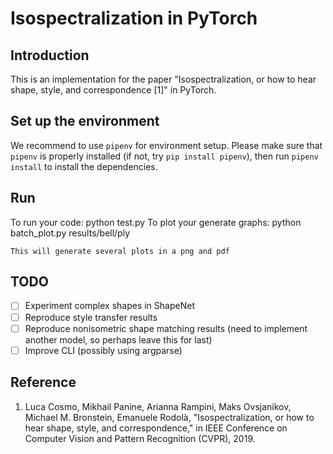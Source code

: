 # Isospectralization in PyTorch

## Introduction

This is an implementation for the paper "Isospectralization, or how to hear shape, style, and correspondence [1]" in PyTorch.

## Set up the environment

We recommend to use `pipenv` for environment setup. Please make sure that `pipenv` is properly installed (if not, try `pip install pipenv`), then run `pipenv install` to install the dependencies.

## Run

To run your code: python test.py
To plot your generate graphs: python batch_plot.py results/bell/ply
```
This will generate several plots in a png and pdf 
``` 

## TODO

- [ ] Experiment complex shapes in ShapeNet
- [ ] Reproduce style transfer results
- [ ] Reproduce nonisometric shape matching results (need to implement another model, so perhaps leave this for last)
- [ ] Improve CLI (possibly using argparse)

## Reference

1. Luca Cosmo, Mikhail Panine, Arianna Rampini, Maks Ovsjanikov, Michael M. Bronstein, Emanuele Rodolà, "Isospectralization, or how to hear shape, style, and correspondence," in IEEE Conference on Computer Vision and Pattern Recognition (CVPR), 2019.
